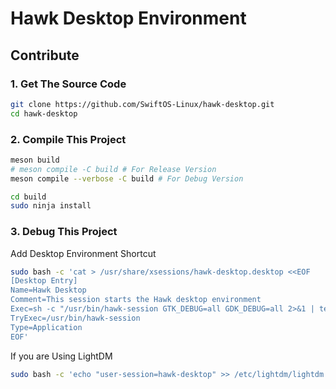 # Hawk Desktop Environment

## Contribute

### 1. Get The Source Code
```bash
git clone https://github.com/SwiftOS-Linux/hawk-desktop.git
cd hawk-desktop
```

### 2. Compile This Project
```bash
meson build
# meson compile -C build # For Release Version
meson compile --verbose -C build # For Debug Version
```
```bash
cd build
sudo ninja install
```

### 3. Debug This Project
Add Desktop Environment Shortcut
```bash
sudo bash -c 'cat > /usr/share/xsessions/hawk-desktop.desktop <<EOF
[Desktop Entry]
Name=Hawk Desktop
Comment=This session starts the Hawk desktop environment
Exec=sh -c "/usr/bin/hawk-session GTK_DEBUG=all GDK_DEBUG=all 2>&1 | tee ~/hawk-desktop.log"
TryExec=/usr/bin/hawk-session
Type=Application
EOF'
```
If you are Using LightDM
```bash
sudo bash -c 'echo "user-session=hawk-desktop" >> /etc/lightdm/lightdm.conf.d/10-hawk.conf'
```
